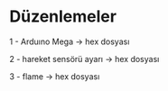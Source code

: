 # Düzenlemeler
1 - Arduıno Mega -> hex dosyası

2 - hareket sensörü ayarı -> hex dosyası

3 - flame -> hex dosyası
